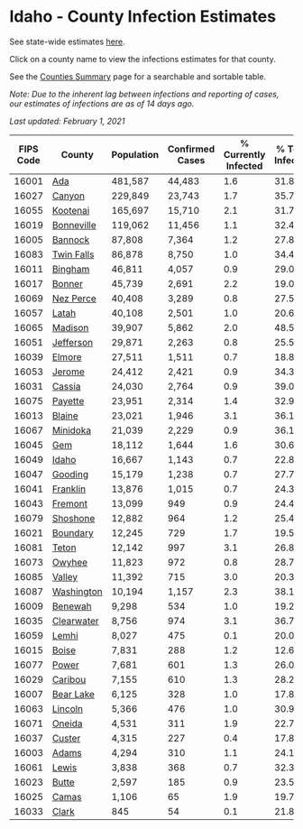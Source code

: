 # Idaho - County Infection Estimates

See state-wide estimates [here](/infections/us-id).

Click on a county name to view the infections estimates for that county.

See the [Counties Summary](/infections/summary-counties) page for a searchable and sortable table.

*Note: Due to the inherent lag between infections and reporting of cases, our estimates of infections are as of 14 days ago.*

*Last updated: February 1, 2021*

|   FIPS Code |                   County |   Population |   Confirmed Cases |   % Currently Infected |   % Total Infected |
|-------------|--------------------------|--------------|-------------------|------------------------|--------------------|
|       16001 |               [Ada](ada) |      481,587 |            44,483 |                    1.6 |               31.8 |
|       16027 |         [Canyon](canyon) |      229,849 |            23,743 |                    1.7 |               35.7 |
|       16055 |     [Kootenai](kootenai) |      165,697 |            15,710 |                    2.1 |               31.7 |
|       16019 | [Bonneville](bonneville) |      119,062 |            11,456 |                    1.1 |               32.4 |
|       16005 |       [Bannock](bannock) |       87,808 |             7,364 |                    1.2 |               27.8 |
|       16083 | [Twin Falls](twin-falls) |       86,878 |             8,750 |                    1.0 |               34.4 |
|       16011 |       [Bingham](bingham) |       46,811 |             4,057 |                    0.9 |               29.0 |
|       16017 |         [Bonner](bonner) |       45,739 |             2,691 |                    2.2 |               19.0 |
|       16069 |   [Nez Perce](nez-perce) |       40,408 |             3,289 |                    0.8 |               27.5 |
|       16057 |           [Latah](latah) |       40,108 |             2,501 |                    1.0 |               20.6 |
|       16065 |       [Madison](madison) |       39,907 |             5,862 |                    2.0 |               48.5 |
|       16051 |   [Jefferson](jefferson) |       29,871 |             2,263 |                    0.8 |               25.5 |
|       16039 |         [Elmore](elmore) |       27,511 |             1,511 |                    0.7 |               18.8 |
|       16053 |         [Jerome](jerome) |       24,412 |             2,421 |                    0.9 |               34.3 |
|       16031 |         [Cassia](cassia) |       24,030 |             2,764 |                    0.9 |               39.0 |
|       16075 |       [Payette](payette) |       23,951 |             2,314 |                    1.4 |               32.9 |
|       16013 |         [Blaine](blaine) |       23,021 |             1,946 |                    3.1 |               36.1 |
|       16067 |     [Minidoka](minidoka) |       21,039 |             2,229 |                    0.9 |               36.1 |
|       16045 |               [Gem](gem) |       18,112 |             1,644 |                    1.6 |               30.6 |
|       16049 |           [Idaho](idaho) |       16,667 |             1,143 |                    0.7 |               22.8 |
|       16047 |       [Gooding](gooding) |       15,179 |             1,238 |                    0.7 |               27.7 |
|       16041 |     [Franklin](franklin) |       13,876 |             1,015 |                    0.7 |               24.3 |
|       16043 |       [Fremont](fremont) |       13,099 |               949 |                    0.9 |               24.4 |
|       16079 |     [Shoshone](shoshone) |       12,882 |               964 |                    1.2 |               25.4 |
|       16021 |     [Boundary](boundary) |       12,245 |               729 |                    1.7 |               19.5 |
|       16081 |           [Teton](teton) |       12,142 |               997 |                    3.1 |               26.8 |
|       16073 |         [Owyhee](owyhee) |       11,823 |               972 |                    0.8 |               28.7 |
|       16085 |         [Valley](valley) |       11,392 |               715 |                    3.0 |               20.3 |
|       16087 | [Washington](washington) |       10,194 |             1,157 |                    2.3 |               38.1 |
|       16009 |       [Benewah](benewah) |        9,298 |               534 |                    1.0 |               19.2 |
|       16035 | [Clearwater](clearwater) |        8,756 |               974 |                    3.1 |               36.7 |
|       16059 |           [Lemhi](lemhi) |        8,027 |               475 |                    0.1 |               20.0 |
|       16015 |           [Boise](boise) |        7,831 |               288 |                    1.2 |               12.6 |
|       16077 |           [Power](power) |        7,681 |               601 |                    1.3 |               26.0 |
|       16029 |       [Caribou](caribou) |        7,155 |               610 |                    1.3 |               28.2 |
|       16007 |   [Bear Lake](bear-lake) |        6,125 |               328 |                    1.0 |               17.8 |
|       16063 |       [Lincoln](lincoln) |        5,366 |               476 |                    1.0 |               30.9 |
|       16071 |         [Oneida](oneida) |        4,531 |               311 |                    1.9 |               22.7 |
|       16037 |         [Custer](custer) |        4,315 |               227 |                    0.4 |               17.8 |
|       16003 |           [Adams](adams) |        4,294 |               310 |                    1.1 |               24.1 |
|       16061 |           [Lewis](lewis) |        3,838 |               368 |                    0.7 |               32.3 |
|       16023 |           [Butte](butte) |        2,597 |               185 |                    0.9 |               23.5 |
|       16025 |           [Camas](camas) |        1,106 |                65 |                    1.9 |               19.7 |
|       16033 |           [Clark](clark) |          845 |                54 |                    0.1 |               21.8 |